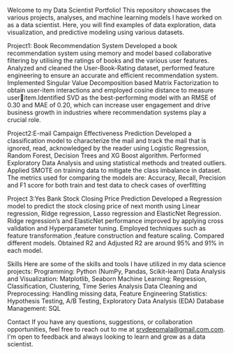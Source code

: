 
Welcome to my Data Scientist Portfolio! This repository showcases the various projects, analyses, and machine learning models I have worked on as a data scientist. Here, you will find examples of data exploration, data visualization, and predictive modeling using various datasets. 

Project1: Book Recommendation System
Developed a book recommendation system using memory and model based collaborative filtering by utilising the ratings of books and the various user features. Analyzed and cleaned the User-Book-Rating dataset, performed feature engineering to ensure an accurate and efficient recommendation system. Implemented Singular Value Decomposition based Matrix Factorization to obtain user-item interactions and employed cosine distance to measure useritem.Identified SVD as the best-performing model with an RMSE of 0.30 and MAE of 0.20, which can increase user engagement and drive business growth in industries where recommendation systems play a crucial role.

Project2:E-mail Campaign Effectiveness Prediction
Developed a classification model to characterize the mail and track the mail that is ignored, read, acknowledged by the reader using Logistic Regression, Random Forest, Decision Trees and XG Boost algorithm. Performed Exploratory Data Analysis and using statistical methods and treated outliers. Applied SMOTE on training data to mitigate the class imbalance in dataset. The metrics used for comparing the models are: Accuracy, Recall, Precision and F1 score for both train and test data to check cases of overfitting

Project 3:Yes Bank Stock Closing Price Prediction
Developed a Regression model to predict the stock closing price of next month using Linear regression, Ridge regression, Lasso regression and ElasticNet Regression. Ridge regression’s and ElasticNet performance improved by applying cross validation and Hyperparameter tuning. Employed techniques such as feature transformation ,feature construction and feature scaling. Compared different models. Obtained R2 and Adjusted R2 are around 95% and 91% in each model.

Skills
Here are some of the skills and tools I have utilized in my data science projects:
Programming: Python (NumPy, Pandas, Scikit-learn)
Data Analysis and Visualization: Matplotlib, Seaborn
Machine Learning: Regression, Classification, Clustering, Time Series Analysis
Data Cleaning and Preprocessing: Handling missing data, Feature Engineering
Statistics: Hypothesis Testing, A/B Testing, Exploratory Data Analysis (EDA)
Database Management: SQL

Contact
If you have any questions, suggestions, or collaboration opportunities, feel free to reach out to me at srvdeepmala@gmail.com.com. I'm open to feedback and always looking to learn and grow as a data scientist.
<!---
deepmalasrivastava/deepmalasrivastava is a ✨ special ✨ repository because its `README.md` (this file) appears on your GitHub profile.
You can click the Preview link to take a look at your changes.
--->
